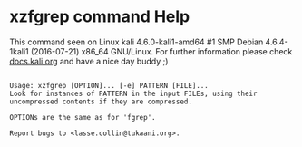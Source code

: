 # xzfgrep command Help
 
 This command seen on Linux kali 4.6.0-kali1-amd64 #1 SMP Debian 4.6.4-1kali1 (2016-07-21) x86_64 GNU/Linux. For further information please check [docs.kali.org](docs.kali.org) and have a nice day buddy ;) 

~~~

Usage: xzfgrep [OPTION]... [-e] PATTERN [FILE]...
Look for instances of PATTERN in the input FILEs, using their
uncompressed contents if they are compressed.

OPTIONs are the same as for 'fgrep'.

Report bugs to <lasse.collin@tukaani.org>.

~~~
